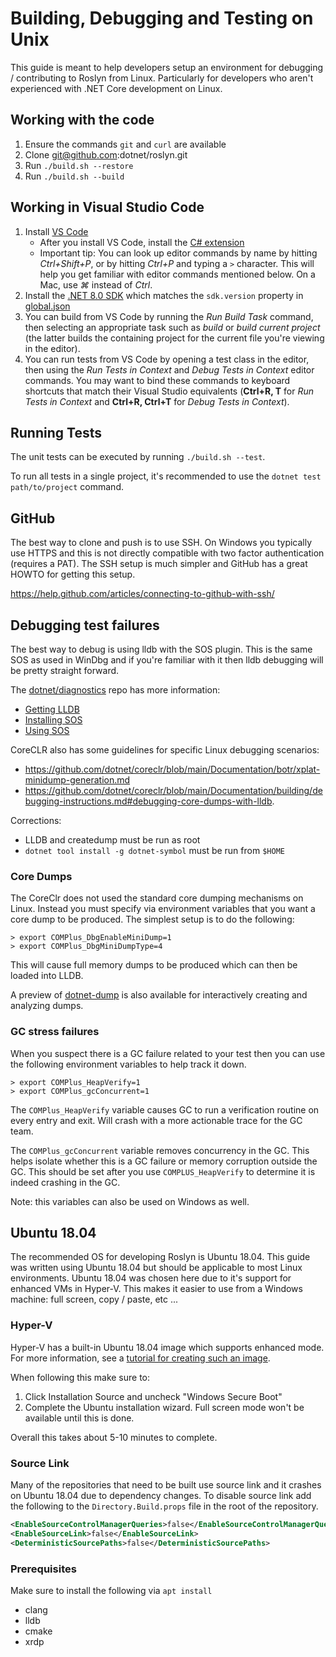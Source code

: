 # Building, Debugging and Testing on Unix
This guide is meant to help developers setup an environment for debugging / contributing to Roslyn from Linux.
Particularly for developers who aren't experienced with .NET Core development on Linux.

## Working with the code
1. Ensure the commands `git` and `curl` are available
1. Clone git@github.com:dotnet/roslyn.git
1. Run `./build.sh --restore`
1. Run `./build.sh --build`

## Working in Visual Studio Code
1. Install [VS Code](https://code.visualstudio.com/Download)
    - After you install VS Code, install the [C# extension](https://marketplace.visualstudio.com/items?itemName=ms-dotnettools.csharp)
    - Important tip: You can look up editor commands by name by hitting *Ctrl+Shift+P*, or by hitting *Ctrl+P* and typing a `>` character. This will help you get familiar with editor commands mentioned below. On a Mac, use *⌘* instead of *Ctrl*.
1. Install the [.NET 8.0 SDK](https://dotnet.microsoft.com/en-us/download/dotnet/8.0) which matches the `sdk.version` property in [global.json](../../global.json#L3)
3. You can build from VS Code by running the *Run Build Task* command, then selecting an appropriate task such as *build* or *build current project* (the latter builds the containing project for the current file you're viewing in the editor).
4. You can run tests from VS Code by opening a test class in the editor, then using the *Run Tests in Context* and *Debug Tests in Context* editor commands. You may want to bind these commands to keyboard shortcuts that match their Visual Studio equivalents (**Ctrl+R, T** for *Run Tests in Context* and **Ctrl+R, Ctrl+T** for *Debug Tests in Context*).

## Running Tests
The unit tests can be executed by running `./build.sh --test`.

To run all tests in a single project, it's recommended to use the `dotnet test path/to/project` command.

## GitHub
The best way to clone and push is to use SSH. On Windows you typically use HTTPS and this is not directly compatible
with two factor authentication (requires a PAT). The SSH setup is much simpler and GitHub has a great HOWTO for
getting this setup.

https://help.github.com/articles/connecting-to-github-with-ssh/

## Debugging test failures
The best way to debug is using lldb with the SOS plugin. This is the same SOS as used in WinDbg and if you're familiar
with it then lldb debugging will be pretty straight forward.

The [dotnet/diagnostics](https://github.com/dotnet/diagnostics) repo has more information:

- [Getting LLDB](https://github.com/dotnet/diagnostics/blob/main/documentation/lldb/linux-instructions.md)
- [Installing SOS](https://github.com/dotnet/diagnostics/blob/main/documentation/installing-sos-instructions.md)
- [Using SOS](https://github.com/dotnet/diagnostics/blob/main/documentation/sos-debugging-extension.md)

CoreCLR also has some guidelines for specific Linux debugging scenarios:

- https://github.com/dotnet/coreclr/blob/main/Documentation/botr/xplat-minidump-generation.md
- https://github.com/dotnet/coreclr/blob/main/Documentation/building/debugging-instructions.md#debugging-core-dumps-with-lldb.

Corrections:
- LLDB and createdump must be run as root
- `dotnet tool install -g dotnet-symbol` must be run from `$HOME`

### Core Dumps
The CoreClr does not used the standard core dumping mechanisms on Linux. Instead you must specify via
environment variables that you want a core dump to be produced. The simplest setup is to do the following:

```
> export COMPlus_DbgEnableMiniDump=1
> export COMPlus_DbgMiniDumpType=4
```

This will cause full memory dumps to be produced which can then be loaded into LLDB.

A preview of [dotnet-dump](https://github.com/dotnet/diagnostics/blob/main/documentation/dotnet-dump-instructions.md) is also available for interactively creating and analyzing dumps.

### GC stress failures
When you suspect there is a GC failure related to your test then you can use the following environment variables
to help track it down.

```
> export COMPlus_HeapVerify=1
> export COMPlus_gcConcurrent=1
```

The `COMPlus_HeapVerify` variable causes GC to run a verification routine on every entry and exit. Will crash with
a more actionable trace for the GC team.

The `COMPlus_gcConcurrent` variable removes concurrency in the GC. This helps isolate whether this is a GC failure
or memory corruption outside the GC. This should be set after you use `COMPLUS_HeapVerify` to determine it is
indeed crashing in the GC.

Note: this variables can also be used on Windows as well.

## Ubuntu 18.04
The recommended OS for developing Roslyn is Ubuntu 18.04. This guide was written using Ubuntu 18.04 but should be
applicable to most Linux environments. Ubuntu 18.04 was chosen here due to it's support for enhanced VMs in Hyper-V.
This makes it easier to use from a Windows machine: full screen, copy / paste, etc ...

### Hyper-V
Hyper-V has a built-in Ubuntu 18.04 image which supports enhanced mode. For more information, see a [tutorial for creating such an image](https://docs.microsoft.com/virtualization/hyper-v-on-windows/quick-start/quick-create-virtual-machine).

When following this make sure to:

1. Click Installation Source and uncheck "Windows Secure Boot"
1. Complete the Ubuntu installation wizard. Full screen mode won't be available until this is done.

Overall this takes about 5-10 minutes to complete.

### Source Link
Many of the repositories that need to be built use source link and it crashes on Ubuntu 18.04 due to dependency changes.
To disable source link add the following to the `Directory.Build.props` file in the root of the repository.

``` xml
<EnableSourceControlManagerQueries>false</EnableSourceControlManagerQueries>
<EnableSourceLink>false</EnableSourceLink>
<DeterministicSourcePaths>false</DeterministicSourcePaths>
```
### Prerequisites

Make sure to install the following via `apt install`

- clang
- lldb
- cmake
- xrdp
